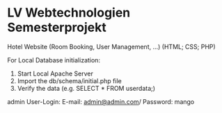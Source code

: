 # LV Webtechnologien Semesterprojekt
Hotel Website (Room Booking, User Management, ...)
(HTML; CSS; PHP)

For Local Database initialization:
1. Start Local Apache Server
2. Import the db/schema/initial.php file
3. Verify the data (e.g. SELECT * FROM userdata;)

admin User-Login:
E-mail: admin@admin.com/ 
Password: mango

